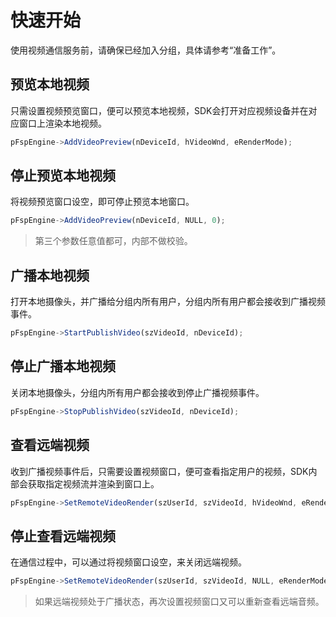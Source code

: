 # 快速开始

使用视频通信服务前，请确保已经加入分组，具体请参考“准备工作”。


## 预览本地视频

只需设置视频预览窗口，便可以预览本地视频，SDK会打开对应视频设备并在对应窗口上渲染本地视频。

```js
pFspEngine->AddVideoPreview(nDeviceId, hVideoWnd, eRenderMode);
```

## 停止预览本地视频

将视频预览窗口设空，即可停止预览本地窗口。

```js
pFspEngine->AddVideoPreview(nDeviceId, NULL, 0);
```

> 第三个参数任意值都可，内部不做校验。

## 广播本地视频

打开本地摄像头，并广播给分组内所有用户，分组内所有用户都会接收到广播视频事件。

```js
pFspEngine->StartPublishVideo(szVideoId, nDeviceId);
```


## 停止广播本地视频

关闭本地摄像头，分组内所有用户都会接收到停止广播视频事件。

```js
pFspEngine->StopPublishVideo(szVideoId, nDeviceId);
```


## 查看远端视频

收到广播视频事件后，只需要设置视频窗口，便可查看指定用户的视频，SDK内部会获取指定视频流并渲染到窗口上。

```js
pFspEngine->SetRemoteVideoRender(szUserId, szVideoId, hVideoWnd, eRenderMode);
```


## 停止查看远端视频

在通信过程中，可以通过将视频窗口设空，来关闭远端视频。

```js
pFspEngine->SetRemoteVideoRender(szUserId, szVideoId, NULL, eRenderMode);
```

> 如果远端视频处于广播状态，再次设置视频窗口又可以重新查看远端音频。
